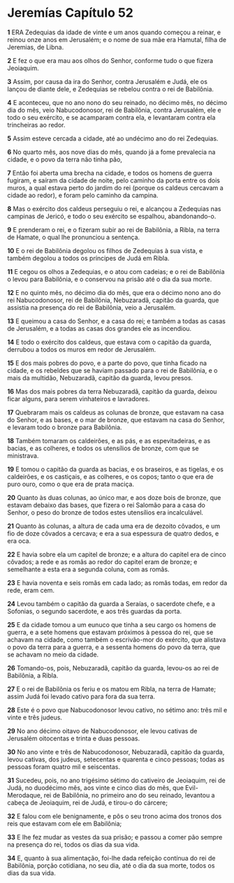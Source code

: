 # Jeremías Capítulo 52

**1** 	ERA Zedequias da idade de vinte e um anos quando começou a reinar, e reinou onze anos em Jerusalém; e o nome de sua mãe era Hamutal, filha de Jeremias, de Libna.

**2** 	E fez o que era mau aos olhos do Senhor, conforme tudo o que fizera Jeoiaquim.

**3** 	Assim, por causa da ira do Senhor, contra Jerusalém e Judá, ele os lançou de diante dele, e Zedequias se rebelou contra o rei de Babilônia.

**4** 	E aconteceu, que no ano nono do seu reinado, no décimo mês, no décimo dia do mês, veio Nabucodonosor, rei de Babilônia, contra Jerusalém, ele e todo o seu exército, e se acamparam contra ela, e levantaram contra ela trincheiras ao redor.

**5** 	Assim esteve cercada a cidade, até ao undécimo ano do rei Zedequias.

**6** 	No quarto mês, aos nove dias do mês, quando já a fome prevalecia na cidade, e o povo da terra não tinha pão,

**7** 	Então foi aberta uma brecha na cidade, e todos os homens de guerra fugiram, e saíram da cidade de noite, pelo caminho da porta entre os dois muros, a qual estava perto do jardim do rei (porque os caldeus cercavam a cidade ao redor), e foram pelo caminho da campina.

**8** 	Mas o exército dos caldeus perseguiu o rei, e alcançou a Zedequias nas campinas de Jericó, e todo o seu exército se espalhou, abandonando-o.

**9** 	E prenderam o rei, e o fizeram subir ao rei de Babilônia, a Ribla, na terra de Hamate, o qual lhe pronunciou a sentença.

**10** 	E o rei de Babilônia degolou os filhos de Zedequias à sua vista, e também degolou a todos os príncipes de Judá em Ribla.

**11** 	E cegou os olhos a Zedequias, e o atou com cadeias; e o rei de Babilônia o levou para Babilônia, e o conservou na prisão até o dia da sua morte.

**12** 	E no quinto mês, no décimo dia do mês, que era o décimo nono ano do rei Nabucodonosor, rei de Babilônia, Nebuzaradã, capitão da guarda, que assistia na presença do rei de Babilônia, veio a Jerusalém.

**13** 	E queimou a casa do Senhor, e a casa do rei; e também a todas as casas de Jerusalém, e a todas as casas dos grandes ele as incendiou.

**14** 	E todo o exército dos caldeus, que estava com o capitão da guarda, derrubou a todos os muros em redor de Jerusalém.

**15** 	E dos mais pobres do povo, e a parte do povo, que tinha ficado na cidade, e os rebeldes que se haviam passado para o rei de Babilônia, e o mais da multidão, Nebuzaradã, capitão da guarda, levou presos.

**16** 	Mas dos mais pobres da terra Nebuzaradã, capitão da guarda, deixou ficar alguns, para serem vinhateiros e lavradores.

**17** 	Quebraram mais os caldeus as colunas de bronze, que estavam na casa do Senhor, e as bases, e o mar de bronze, que estavam na casa do Senhor, e levaram todo o bronze para Babilônia.

**18** 	Também tomaram os caldeirões, e as pás, e as espevitadeiras, e as bacias, e as colheres, e todos os utensílios de bronze, com que se ministrava.

**19** 	E tomou o capitão da guarda as bacias, e os braseiros, e as tigelas, e os caldeirões, e os castiçais, e as colheres, e os copos; tanto o que era de puro ouro, como o que era de prata maciça.

**20** 	Quanto às duas colunas, ao único mar, e aos doze bois de bronze, que estavam debaixo das bases, que fizera o rei Salomão para a casa do Senhor, o peso do bronze de todos estes utensílios era incalculável.

**21** 	Quanto às colunas, a altura de cada uma era de dezoito côvados, e um fio de doze côvados a cercava; e era a sua espessura de quatro dedos, e era oca.

**22** 	E havia sobre ela um capitel de bronze; e a altura do capitel era de cinco côvados; a rede e as romãs ao redor do capitel eram de bronze; e semelhante a esta era a segunda coluna, com as romãs.

**23** 	E havia noventa e seis romãs em cada lado; as romãs todas, em redor da rede, eram cem.

**24** 	Levou também o capitão da guarda a Seraías, o sacerdote chefe, e a Sofonias, o segundo sacerdote, e aos três guardas da porta.

**25** 	E da cidade tomou a um eunuco que tinha a seu cargo os homens de guerra, e a sete homens que estavam próximos à pessoa do rei, que se achavam na cidade, como também o escrivão-mor do exército, que alistava o povo da terra para a guerra, e a sessenta homens do povo da terra, que se achavam no meio da cidade.

**26** 	Tomando-os, pois, Nebuzaradã, capitão da guarda, levou-os ao rei de Babilônia, a Ribla.

**27** 	E o rei de Babilônia os feriu e os matou em Ribla, na terra de Hamate; assim Judá foi levado cativo para fora da sua terra.

**28** 	Este é o povo que Nabucodonosor levou cativo, no sétimo ano: três mil e vinte e três judeus.

**29** 	No ano décimo oitavo de Nabucodonosor, ele levou cativas de Jerusalém oitocentas e trinta e duas pessoas.

**30** 	No ano vinte e três de Nabucodonosor, Nebuzaradã, capitão da guarda, levou cativas, dos judeus, setecentas e quarenta e cinco pessoas; todas as pessoas foram quatro mil e seiscentas.

**31** 	Sucedeu, pois, no ano trigésimo sétimo do cativeiro de Jeoiaquim, rei de Judá, no duodécimo mês, aos vinte e cinco dias do mês, que Evil-Merodaque, rei de Babilônia, no primeiro ano do seu reinado, levantou a cabeça de Jeoiaquim, rei de Judá, e tirou-o do cárcere;

**32** 	E falou com ele benignamente, e pôs o seu trono acima dos tronos dos reis que estavam com ele em Babilônia;

**33** 	E lhe fez mudar as vestes da sua prisão; e passou a comer pão sempre na presença do rei, todos os dias da sua vida.

**34** 	E, quanto à sua alimentação, foi-lhe dada refeição contínua do rei de Babilônia, porção cotidiana, no seu dia, até o dia da sua morte, todos os dias da sua vida.

